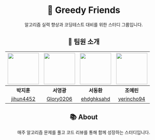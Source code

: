 <div align="center">

# 🧠 Greedy Friends

알고리즘 실력 향상과 코딩테스트 대비를 위한 스터디 그룹입니다.

## 👥 팀원 소개

| <img src="https://github.com/jihun4452.png" width="100" height="100"> | <img src="https://github.com/Glory0206.png" width="100" height="100"> | <img src="https://github.com/ehdghksahd.png" width="100" height="100"> | <img src="https://github.com/yerincho94.png" width="100" height="100"> |
|:--:|:--:|:--:|:--:|
| **박지훈** | **서영광** | **서동환** | **조예린** |
| [jihun4452](https://github.com/jihun4452) | [Glory0206](https://github.com/Glory0206) | [ehdghksahd](https://github.com/ehdghksahd) | [yerincho94](https://github.com/yerincho94) |

## 📚 About

매주 알고리즘 문제를 풀고 코드 리뷰를 통해 함께 성장하는 스터디입니다.

</div>
